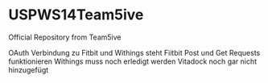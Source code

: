 USPWS14Team5ive
===============

Official Repository from Team5ive 

OAuth Verbindung zu Fitbit und Withings steht
Fiitbit Post und Get Requests funktionieren
Withings muss noch erledigt werden
Vitadock noch gar nicht hinzugefügt

